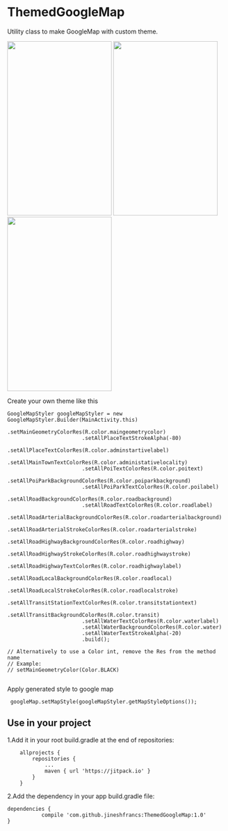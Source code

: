 # ThemedGoogleMap
Utility class to make GoogleMap with custom theme.

<img src="https://github.com/jineshfrancs/ThemedGoogleMap/blob/master/screens/screen1.png" width="240" height="400">  <img src="https://github.com/jineshfrancs/ThemedGoogleMap/blob/master/screens/screen4.png" width="240" height="400">  <img src="https://github.com/jineshfrancs/ThemedGoogleMap/blob/master/screens/screen3.png" width="240" height="400">

Create your own theme like this

```
GoogleMapStyler googleMapStyler = new GoogleMapStyler.Builder(MainActivity.this)
                        .setMainGeometryColorRes(R.color.maingeometrycolor)
                        .setAllPlaceTextStrokeAlpha(-80)
                        .setAllPlaceTextColorRes(R.color.adminstartivelabel)
                        .setAllMainTownTextColorRes(R.color.administativelocality)
                        .setAllPoiTextColorRes(R.color.poitext)
                        .setAllPoiParkBackgroundColorRes(R.color.poiparkbackground)
                        .setAllPoiParkTextColorRes(R.color.poilabel)
                        .setAllRoadBackgroundColorRes(R.color.roadbackground)
                        .setAllRoadTextColorRes(R.color.roadlabel)
                        .setAllRoadArterialBackgroundColorRes(R.color.roadarterialbackground)
                        .setAllRoadArterialStrokeColorRes(R.color.roadarterialstroke)
                        .setAllRoadHighwayBackgroundColorRes(R.color.roadhighway)
                        .setAllRoadHighwayStrokeColorRes(R.color.roadhighwaystroke)
                        .setAllRoadHighwayTextColorRes(R.color.roadhighwaylabel)
                        .setAllRoadLocalBackgroundColorRes(R.color.roadlocal)
                        .setAllRoadLocalStrokeColorRes(R.color.roadlocalstroke)
                        .setAllTransitStationTextColorRes(R.color.transitstationtext)
                        .setAllTransitBackgroundColorRes(R.color.transit)
                        .setAllWaterTextColorRes(R.color.waterlabel)
                        .setAllWaterBackgroundColorRes(R.color.water)
                        .setAllWaterTextStrokeAlpha(-20)
                        .build();

// Alternatively to use a Color int, remove the Res from the method name
// Example:
// setMainGeometryColor(Color.BLACK)
                        
```
Apply generated style to google map

```
 googleMap.setMapStyle(googleMapStyler.getMapStyleOptions());
```
Use in your project
------

1.Add it in your root build.gradle at the end of repositories:
```
	allprojects {
		repositories {
			...
			maven { url 'https://jitpack.io' }
		}
	}
```

2.Add the dependency in your app build.gradle file:
```
dependencies {
	       compile 'com.github.jineshfrancs:ThemedGoogleMap:1.0'
}
```

